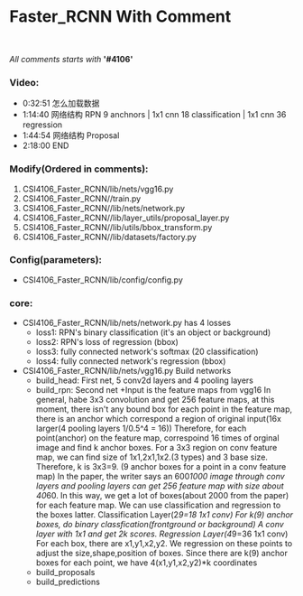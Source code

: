 # Faster_RCNN With Comment
</br>

_All comments starts with_ __'#4106'__

### Video:

+ 0:32:51 怎么加载数据</br>
+ 1:14:40 网络结构 RPN 9 anchnors | 1x1 cnn 18 classification | 1x1 cnn 36 regression</br>
+ 1:44:54 网络结构 Proposal</br>
+ 2:18:00 END</br>

### Modify(Ordered in comments):

1. CSI4106_Faster_RCNN/lib/nets/vgg16.py</br>
2. CSI4106_Faster_RCNN//train.py</br>
3. CSI4106_Faster_RCNN//lib/nets/network.py </br>
4. CSI4106_Faster_RCNN//lib/layer_utils/proposal_layer.py </br>
5. CSI4106_Faster_RCNN//lib/utils/bbox_transform.py</br>
6. CSI4106_Faster_RCNN//lib/datasets/factory.py </br>

### Config(parameters):

+ CSI4106_Faster_RCNN/lib/config/config.py </br>

### core:

+ CSI4106_Faster_RCNN/lib/nets/network.py has 4 losses
  + loss1: RPN's binary classification (it's an object or background)</br>
  + loss2: RPN's loss of regression (bbox)</br>
  + loss3: fully connected network's softmax (20 classification)</br>
  + loss4: fully connected network's regression (bbox)</br>
+ CSI4106_Faster_RCNN/lib/nets/vgg16.py Build networks
  + build_head: First net, 5 conv2d layers and 4 pooling layers 
  + build_rpn: Second net
    +Input is the feature maps from vgg16
        In general, habe 3x3 convolution and get 256 feature maps, at this moment, there isn't any bound box
        for each point in the feature map, there is an anchor which correspond a region of original input(16x larger(4 pooling layers  1/0.5^4 = 16))
        Therefore, for each point(anchor) on the feature map, correspoind 16 times of orginal image and find k anchor boxes.
        For a 3x3 region on conv feature map, we can find size of 1x1,2x1,1x2.(3 types) and 3 base size. Therefore, k is 3x3=9. (9 anchor boxes for a point in a conv feature map)
        In the paper, the writer says an 600*1000 image through conv layers and pooling layers can get 256 feature map with size about 40*60. 
        In this way, we get a lot of boxes(about 2000 from the paper) for each feature map. We can use classification and regression to the boxes latter.
        Classification Layer(2*9=18 1x1 conv)
        For k(9) anchor boxes, do binary classfication(frontground or background)
        A conv layer with 1x1 and get 2k scores.
        Regression Layer(4*9=36 1x1 conv)
        For each box, there are x1,y1,x2,y2. We regression on these points to adjust the size,shape,position of boxes.
        Since there are k(9) anchor boxes for each point, we have 4(x1,y1,x2,y2)*k coordinates
  + build_proposals
  + build_predictions


  
